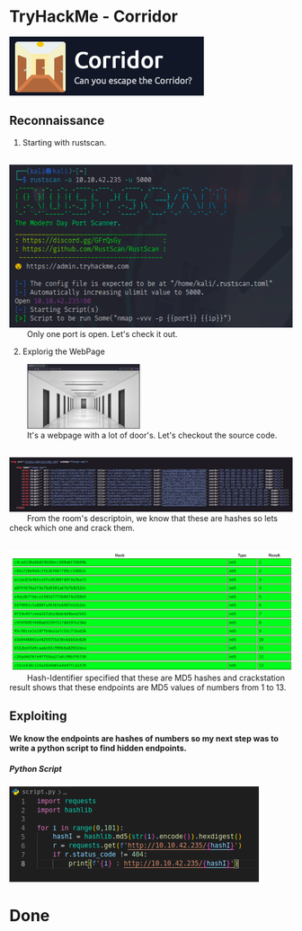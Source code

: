 # TryHackMe - Corridor  

![room-icon](./img/room-icon.png)  

## Reconnaissance  

1. Starting with rustscan.  

&nbsp; &nbsp; &nbsp; &nbsp; ![rustscan](./img/rustscan.png)  
&nbsp; &nbsp; &nbsp; &nbsp; Only one port is open. Let's check it out.  

2. Explorig the WebPage

&nbsp; &nbsp; &nbsp; &nbsp; <img src="./img/webpage.png" alt="web-page" width="200"/>  
&nbsp; &nbsp; &nbsp; &nbsp; It's a webpage with a lot of door's. Let's checkout the source code.  

&nbsp; &nbsp; &nbsp; &nbsp; ![source-code](./img/source-code.png)  
&nbsp; &nbsp; &nbsp; &nbsp; From the room's descriptoin, we know that these are hashes so lets check which one and crack them.  

&nbsp; &nbsp; &nbsp; &nbsp; ![hashes](./img/hashes.png)  
&nbsp; &nbsp; &nbsp; &nbsp; Hash-Identifier specified that these are MD5 hashes and crackstation result shows that these endpoints are MD5 values of numbers from 1 to 13.

## Exploiting  

#### We know the endpoints are hashes of numbers so my next step was to write a python script to find hidden endpoints.

##### Python Script  

![pythonScript](./img/python-script.png)  


<h1>Done</h1>